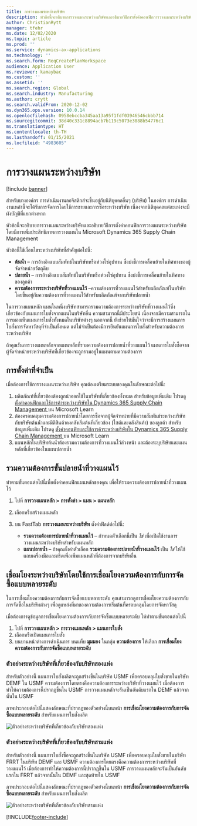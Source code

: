 ```yaml
---
title: การวางแผนระหว่างบริษัท
description: หัวข้อนี้จะอธิบายการวางแผนระหว่างบริษัทและอธิบายวิธีการตั้งค่าคอนฟิกการวางแผนระหว่างบริษัทโดยมีการเพิ่มประสิทธิภาพการวางแผนใน Microsoft Dynamics 365 Supply Chain Management
author: ChristianRytt
manager: tfehr
ms.date: 12/02/2020
ms.topic: article
ms.prod: ''
ms.service: dynamics-ax-applications
ms.technology: ''
ms.search.form: ReqCreatePlanWorkspace
audience: Application User
ms.reviewer: kamaybac
ms.custom: ''
ms.assetid: ''
ms.search.region: Global
ms.search.industry: Manufacturing
ms.author: crytt
ms.search.validFrom: 2020-12-02
ms.dyn365.ops.version: 10.0.14
ms.openlocfilehash: 0958ebccba345aa13a95f1fdf03946546cbbb714
ms.sourcegitcommit: 38d40c331c8894acb7b119c5073e3088b54776c1
ms.translationtype: HT
ms.contentlocale: th-TH
ms.lasthandoff: 01/15/2021
ms.locfileid: "4983605"
---
```

# <a name="intercompany-planning"></a>การวางแผนระหว่างบริษัท

[!include [banner](../../includes/banner.md)]

สำหรับบางองค์กร การดำเนินงานลอจิสติกส์จะขึ้นอยู่กับนิติบุคคลอื่นๆ (บริษัท) ในองค์กร การดำเนินงานเหล่านี้จะได้รับการจัดการโดยใช้การขายและการซื้อระหว่างบริษัท เนื่องจากนิติบุคคลแต่ละแห่งจะมีผังบัญชีที่แยกต่างหาก

หัวข้อนี้จะอธิบายการวางแผนระหว่างบริษัทและอธิบายวิธีการตั้งค่าคอนฟิกการวางแผนระหว่างบริษัทโดยมีการเพิ่มประสิทธิภาพการวางแผนใน Microsoft Dynamics 365 Supply Chain Management

หัวข้อนี้ใช้เงื่อนไขระหว่างบริษัทที่สำคัญต่อไปนี้:

- **ต้นน้ำ** – การอ้างอิงแบบสัมพัทธ์ในบริษัทหรือห่วงโซ่อุปทาน ซึ่งบ่งชี้การเคลื่อนย้ายในทิศทางของผู้จัดจำหน่ายวัตถุดิบ
- **ปลายน้ำ** – การอ้างอิงแบบสัมพัทธ์ในบริษัทหรือห่วงโซ่อุปทาน ซึ่งบ่งชี้การเคลื่อนย้ายในทิศทางของลูกค้า
- **ความต้องการระหว่างบริษัทที่วางแผนไว้** –ความต้องการที่วางแผนไว้สำหรับผลิตภัณฑ์ในบริษัท โดยขึ้นอยู่กับความต้องการที่วางแผนไว้สำหรับผลิตภัณฑ์จากบริษัทปลายน้ำ

ในการวางแผนหลัก แผนในหนึ่งบริษัทสามารถรวมความต้องการระหว่างบริษัทที่วางแผนไว้ซึ่งเกี่ยวข้องกับแผนการใบสั่งจากแผนในบริษัทอื่น ความสามารถนี้มีประโยชน์ เนื่องจากมีความสามารถในการมองเห็นแผนการใบสั่งทั้งหมดในบริษัทต่างๆ นอกจากนี้ ยังช่วยให้มั่นใจว่าจะมีการสร้างแผนการใบสั่งการจัดหาวัสดุที่จำเป็นทั้งหมด แต่ไม่จำเป็นต้องมีการยืนยันแผนการใบสั่งสำหรับความต้องการระหว่างบริษัท

ถ้าคุณรันการวางแผนหลักจากแผนหลักที่รวมความต้องการปลายน้ำที่วางแผนไว้ แผนการใบสั่งซื้อจากผู้จัดจำหน่ายระหว่างบริษัทที่เกี่ยวข้องจะถูกรวมอยู่ในแผนตามความต้องการ

## <a name="required-setup"></a>การตั้งค่าที่จำเป็น

เมื่อต้องการใช้การวางแผนระหว่างบริษัท คุณต้องเตรียมระบบของคุณในลักษณะต่อไปนี้:

1. ผลิตภัณฑ์ที่เกี่ยวข้องต้องถูกนำออกใช้ในบริษัทที่เกี่ยวข้องทั้งหมด สำหรับข้อมูลเพิ่มเติม โปรดดู [ตั้งค่าคอนฟิกและใช้การค้าระหว่างบริษัทใน Dynamics 365 Supply Chain Management ](https://docs.microsoft.com/learn/modules/configure-use-intercompany-trade-dyn365-supply-chain-mgmt/) บน Microsoft Learn
1. ต้องครอบคลุมความต้องการปลายน้ำโดยการซื้อจากผู้จัดจำหน่ายที่มีความสัมพันธ์ระหว่างบริษัทกับบริษัทต้นน้ำและมิติสินค้าคงคลังเริ่มต้นที่เกี่ยวข้อง (ไซต์และคลังสินค้า) ของลูกค้า สำหรับข้อมูลเพิ่มเติม โปรดดู [ตั้งค่าคอนฟิกและใช้การค้าระหว่างบริษัทใน Dynamics 365 Supply Chain Management ](https://docs.microsoft.com/learn/modules/configure-use-intercompany-trade-dyn365-supply-chain-mgmt/) บน Microsoft Learn
1. แผนหลักในบริษัทต้นน้ำต้องรวมความต้องการที่วางแผนไว้ล่วงหน้า และต้องระบุบริษัทและแผนหลักที่เกี่ยวข้องในแผนปลายน้ำ

## <a name="include-planned-downstream-demand"></a>รวมความต้องการขั้นปลายน้ำที่วางแผนไว้

ทำตามขั้นตอนต่อไปนี้เพื่อตั้งค่าคอนฟิกแผนหลักของคุณ เพื่อให้รวมความต้องการปลายน้ำที่วางแผนไว้

1. ไปที่ **การวางแผนหลัก \> การตั้งค่า \> แผน \> แผนหลัก**
1. เลือกหรือสร้างแผนหลัก
1. บน FastTab **การวางแผนระหว่างบริษัท** ตั้งค่าฟิลด์ต่อไปนี้:

    - **รวมความต้องการปลายน้ำที่วางแผนไว้** – กำหนดตัวเลือกนี้เป็น *ใช่* เพื่อเปิดใช้งานการวางแผนระหว่างบริษัทสำหรับแผนหลัก
    - **แผนปลายน้ำ** – ถ้าคุณตั้งค่าตัวเลือก **รวมความต้องการปลายน้ำที่วางแผนไว้** เป็น *ใช่* ให้ใช้แถบเครื่องมือและกริดเพื่อเพิ่มแผนหลักที่ต้องการจากบริษัทอื่น

## <a name="peg-across-companies-by-using-multilevel-pegging"></a>เชื่อมโยงระหว่างบริษัทโดยใช้การเชื่อมโยงความต้องการกับการจัดซื้อแบบหลายระดับ

ในการเชื่อมโยงความต้องการกับการจัดซื้อแบบหลายระดับ คุณสามารถดูการเชื่อมโยงความต้องการกับการจัดซื้อในบริษัทต่างๆ เพื่อดูแหล่งที่มาของความต้องการเริ่มต้นที่ครอบคลุมโดยการจัดหาวัสดุ

เมื่อต้องการดูข้อมูลการเชื่อมโยงความต้องการกับการจัดซื้อแบบหลายระดับ ให้ทำตามขั้นตอนต่อไปนี้

1. ไปที่ **การวางแผนหลัก \> การวางแผนหลัก \> แผนการใบสั่ง**
1. เลือกหรือเปิดแผนการใบสั่ง
1. บนบานหน้าต่างการดำเนินการ บนแท็บ **มุมมอง** ในกลุ่ม **ความต้องการ** ให้เลือก **การเชื่อมโยงความต้องการกับการจัดซื้อแบบหลายระดับ**

### <a name="intercompany-example-that-involves-two-companies"></a>ตัวอย่างระหว่างบริษัทที่เกี่ยวข้องกับบริษัทสองแห่ง

สำหรับตัวอย่างนี้ แผนการใบสั่งผลิตจะถูกสร้างขึ้นในบริษัท USMF เพื่อครอบคลุมใบสั่งขายในบริษัท DEMF ใน USMF ความต้องการโดยตรงคือความต้องการระหว่างบริษัทที่วางแผนไว้ เมื่อต้องการทำให้ความต้องการนี้ปรากฏขึ้นใน USMF การวางแผนหลักจะรันเป็นอันดับแรกใน DEMF แล้วจากนั้นใน USMF

ภาพประกอบต่อไปนี้แสดงลักษณะที่ปรากฏของตัวอย่างนี้บนหน้า **การเชื่อมโยงความต้องการกับการจัดซื้อแบบหลายระดับ** สำหรับแผนการใบสั่งผลิต

![ตัวอย่างระหว่างบริษัทที่เกี่ยวข้องกับบริษัทสองแห่ง](media/IntercompanyPlanning1.png)

### <a name="intercompany-example-that-involves-three-companies"></a>ตัวอย่างระหว่างบริษัทที่เกี่ยวข้องกับบริษัทสามแห่ง

สำหรับตัวอย่างนี้ แผนการใบสั่งซื้อจะถูกสร้างขึ้นในบริษัท USMF เพื่อครอบคลุมใบสั่งขายในบริษัท FRRT ในบริษัท DEMF และ USMF ความต้องการโดยตรงคือความต้องการระหว่างบริษัทที่วางแผนไว้ เมื่อต้องการทำให้ความต้องการนี้ปรากฏขึ้นใน USMF การวางแผนหลักจะรันเป็นอันดับแรกใน FRRT แล้วจากนั้นใน DEMF และสุดท้ายใน USMF

ภาพประกอบต่อไปนี้แสดงลักษณะที่ปรากฏของตัวอย่างนี้บนหน้า **การเชื่อมโยงความต้องการกับการจัดซื้อแบบหลายระดับ** สำหรับแผนการใบสั่งผลิต

![ตัวอย่างระหว่างบริษัทที่เกี่ยวข้องกับบริษัทสามแห่ง](media/IntercompanyPlanning2.png)


[!INCLUDE[footer-include](../../../includes/footer-banner.md)]